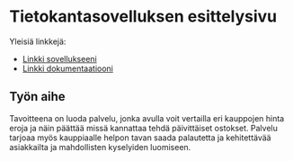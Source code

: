 # Tietokantasovelluksen esittelysivu

Yleisiä linkkejä:

* [Linkki sovellukseeni](ollivaan.users.cs.helsinki.fi/kauppakassi)
* [Linkki dokumentaatiooni](https://github.com/ollivaan/Tsoha-Bootstrap/blob/master/doc/dokumentaatio.pdf)

## Työn aihe

Tavoitteena on luoda palvelu, jonka avulla voit vertailla eri kauppojen hinta eroja ja näin päättää missä kannattaa
tehdä päivittäiset ostokset. Palvelu tarjoaa myös kauppiaalle helpon tavan saada palautetta ja kehitettävää asiakkailta ja mahdollisten kyselyiden luomiseen.
